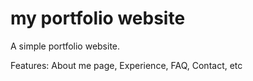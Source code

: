 # my portfolio website
A simple portfolio website.

Features: About me page, Experience, FAQ, Contact, etc
